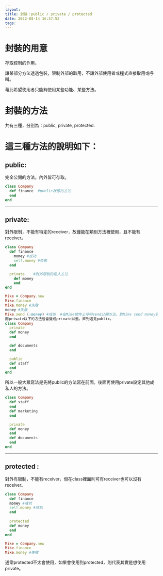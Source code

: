 ```yaml
---
layout: 
title: 封裝：public / private / protected
date: 2022-08-14 16:57:52
tags:
---
```

# 封裝的用意

存取控制的作用。

讓某部分方法透過包裝，限制外部的取用，不讓外部使用者或程式直接取用或呼叫。

藉此希望使用者只能夠使用某些功能、某些方法。

# 封裝的方法

共有三種，分別為：public, private, protected. 

# 這三種方法的說明如下：

## public: 

完全公開的方法，內外皆可存取。

```ruby
class Company
  def finance  #public狀態的方法
  end
end
```

---

## private: 

對外限制，不能有特定的receiver，故僅能在類別方法裡使用，且不能有 receiver。

```ruby
class Company
  def finance
    money #成功
    self.money #失敗
  end

  private    #對外限制的私人方法
    def money
    end
end

Mike = Company.new
Mike.finance
Mike.money #失敗
money #失敗
Mike.send (:money) #成功  #在Mike物件上呼叫send公開方法，對Mike send money訊息
而private以下的方法皆會變成private狀態，直到遇見public。
class Company
  private
  def money
  end

  def documents
  end

  public
  def staff
  end
end
```

所以一般大眾寫法是先將public的方法寫在前面，後面再使用private設定其他成私人的方法。

```ruby
class Company
  def staff
  end
  def marketing
  end

  private
  def money
  end
  def documents
  end
end
```

---

## protected : 

對外有限制，不能有receiver，但在class裡面則可有receiver也可以沒有receiver。

```ruby
class Company
  def finance
  money #成功
  self.money #成功
  end
  
  protected
  def money
  end 
end

Mike = Company.new
Mike.finance
Mike.money #失敗
```

通常protected不太會使用，如果會使用到protected，則代表其實是想使用private。

